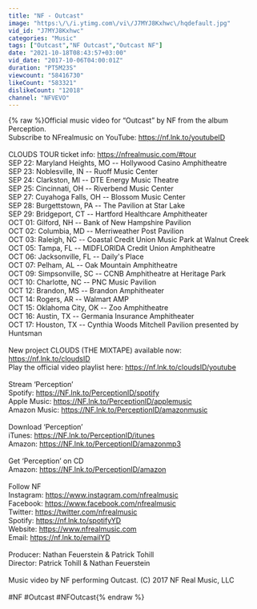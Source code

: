 ```yaml
---
title: "NF - Outcast"
image: "https:\/\/i.ytimg.com\/vi\/J7MYJ8Kxhwc\/hqdefault.jpg"
vid_id: "J7MYJ8Kxhwc"
categories: "Music"
tags: ["Outcast","NF Outcast","Outcast NF"]
date: "2021-10-18T08:43:57+03:00"
vid_date: "2017-10-06T04:00:01Z"
duration: "PT5M23S"
viewcount: "58416730"
likeCount: "583321"
dislikeCount: "12018"
channel: "NFVEVO"
---
```

{% raw %}Official music video for “Outcast” by NF from the album Perception. <br />Subscribe to NFrealmusic on YouTube: <a rel="nofollow" target="blank" href="https://nf.lnk.to/youtubeID">https://nf.lnk.to/youtubeID</a><br /><br />CLOUDS TOUR ticket info: <a rel="nofollow" target="blank" href="https://nfrealmusic.com/#tour">https://nfrealmusic.com/#tour</a><br />SEP 22: Maryland Heights, MO -- Hollywood Casino Amphitheatre<br />SEP 23: Noblesville, IN -- Ruoff Music Center<br />SEP 24: Clarkston, MI -- DTE Energy Music Theatre<br />SEP 25: Cincinnati, OH -- Riverbend Music Center<br />SEP 27: Cuyahoga Falls, OH -- Blossom Music Center<br />SEP 28: Burgettstown, PA -- The Pavilion at Star Lake<br />SEP 29: Bridgeport, CT -- Hartford Healthcare Amphitheater<br />OCT 01: Gilford, NH -- Bank of New Hampshire Pavilion<br />OCT 02: Columbia, MD -- Merriweather Post Pavilion<br />OCT 03: Raleigh, NC -- Coastal Credit Union Music Park at Walnut Creek<br />OCT 05: Tampa, FL -- MIDFLORIDA Credit Union Amphitheatre<br />OCT 06: Jacksonville, FL -- Daily's Place<br />OCT 07: Pelham, AL -- Oak Mountain Amphitheatre<br />OCT 09: Simpsonville, SC -- CCNB Amphitheatre at Heritage Park<br />OCT 10: Charlotte, NC -- PNC Music Pavilion<br />OCT 12: Brandon, MS -- Brandon Amphitheater<br />OCT 14: Rogers, AR -- Walmart AMP<br />OCT 15: Oklahoma City, OK -- Zoo Amphitheatre<br />OCT 16: Austin, TX -- Germania Insurance Amphitheater<br />OCT 17: Houston, TX -- Cynthia Woods Mitchell Pavilion presented by Huntsman<br /><br />New project CLOUDS (THE MIXTAPE) available now: <a rel="nofollow" target="blank" href="https://nf.lnk.to/cloudsID">https://nf.lnk.to/cloudsID</a><br />Play the official video playlist here: <a rel="nofollow" target="blank" href="https://nf.lnk.to/cloudsID/youtube">https://nf.lnk.to/cloudsID/youtube</a><br /><br />Stream ‘Perception’ <br />Spotify: <a rel="nofollow" target="blank" href="https://NF.lnk.to/PerceptionID/spotify">https://NF.lnk.to/PerceptionID/spotify</a> <br />Apple Music: <a rel="nofollow" target="blank" href="https://NF.lnk.to/PerceptionID/applemusic">https://NF.lnk.to/PerceptionID/applemusic</a> <br />Amazon Music: <a rel="nofollow" target="blank" href="https://NF.lnk.to/PerceptionID/amazonmusic">https://NF.lnk.to/PerceptionID/amazonmusic</a> <br /><br />Download ‘Perception’ <br />iTunes: <a rel="nofollow" target="blank" href="https://NF.lnk.to/PerceptionID/itunes">https://NF.lnk.to/PerceptionID/itunes</a> <br />Amazon: <a rel="nofollow" target="blank" href="https://NF.lnk.to/PerceptionID/amazonmp3">https://NF.lnk.to/PerceptionID/amazonmp3</a> <br /><br />Get ‘Perception’ on CD<br />Amazon: <a rel="nofollow" target="blank" href="https://NF.lnk.to/PerceptionID/amazon">https://NF.lnk.to/PerceptionID/amazon</a> <br /><br />Follow NF<br />Instagram: <a rel="nofollow" target="blank" href="https://www.instagram.com/nfrealmusic">https://www.instagram.com/nfrealmusic</a><br />Facebook: <a rel="nofollow" target="blank" href="https://www.facebook.com/nfrealmusic">https://www.facebook.com/nfrealmusic</a><br />Twitter: <a rel="nofollow" target="blank" href="https://twitter.com/nfrealmusic">https://twitter.com/nfrealmusic</a> <br />Spotify: <a rel="nofollow" target="blank" href="https://nf.lnk.to/spotifyYD">https://nf.lnk.to/spotifyYD</a><br />Website: <a rel="nofollow" target="blank" href="https://www.nfrealmusic.com">https://www.nfrealmusic.com</a> <br />Email: <a rel="nofollow" target="blank" href="https://nf.lnk.to/emailYD">https://nf.lnk.to/emailYD</a> <br /><br />Producer: Nathan Feuerstein &amp; Patrick Tohill<br />Director: Patrick Tohill &amp; Nathan Feuerstein<br /><br />Music video by NF performing Outcast. (C) 2017 NF Real Music, LLC<br /><br />#NF #Outcast #NFOutcast{% endraw %}
